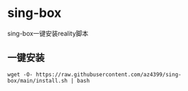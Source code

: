 # sing-box

sing-box一键安装reality脚本

## 一键安装
    wget -O- https://raw.githubusercontent.com/az4399/sing-box/main/install.sh | bash
